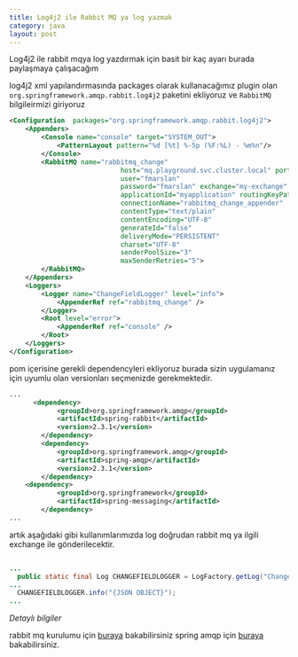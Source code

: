 ```yaml
---
title: Log4j2 ile Rabbit MQ ya log yazmak
category: java
layout: post
---
```


Log4j2 ile rabbit mqya log yazdırmak için basit bir kaç ayarı burada paylaşmaya çalışacağım

log4j2 xml yapılandırmasında packages olarak kullanacağımız plugin olan `org.springframework.amqp.rabbit.log4j2` paketini ekliyoruz ve `RabbitMQ` bilgileirmizi giriyoruz

```XML
<Configuration  packages="org.springframework.amqp.rabbit.log4j2">
	<Appenders>
		<Console name="console" target="SYSTEM_OUT">
			<PatternLayout pattern="%d [%t] %-5p (%F:%L) - %m%n"/>
		</Console>
		<RabbitMQ name="rabbitmq_change"
                            host="mq.playground.svc.cluster.local" port="5672"
                            user="fmarslan"
                            password="fmarslan" exchange="my-exchange"
                            applicationId="myapplication" routingKeyPattern="change_event"
                            connectionName="rabbitmq_change_appender"
                            contentType="text/plain"
                            contentEncoding="UTF-8"
                            generateId="false"
                            deliveryMode="PERSISTENT"
                            charset="UTF-8"
                            senderPoolSize="3"
                            maxSenderRetries="5">
		</RabbitMQ>
	</Appenders>
	<Loggers>
		<Logger name="ChangeFieldLogger" level="info">
			<AppenderRef ref="rabbitmq_change" />
		</Logger>
		<Root level="error">
			<AppenderRef ref="console" />
		</Root>
	</Loggers>
</Configuration>
```

pom içerisine gerekli dependencyleri ekliyoruz burada sizin uygulamanız için uyumlu olan versionları seçmenizde gerekmektedir.

```xml 
...
	  <dependency>
			<groupId>org.springframework.amqp</groupId>
			<artifactId>spring-rabbit</artifactId>
			<version>2.3.1</version>
		</dependency>
		<dependency>
			<groupId>org.springframework.amqp</groupId>
			<artifactId>spring-amqp</artifactId>
			<version>2.3.1</version>
		</dependency>
    <dependency>
			<groupId>org.springframework</groupId>
			<artifactId>spring-messaging</artifactId>
		</dependency>
...

```

artık aşağıdaki gibi kullanımlarımızda log doğrudan rabbit mq ya ilgili exchange ile gönderilecektir.

```java

...
  public static final Log CHANGEFIELDLOGGER = LogFactory.getLog("ChangeFieldLogger");
...
  CHANGEFIELDLOGGER.info("{JSON OBJECT}");
...

```

*Detaylı bilgiler*

rabbit mq kurulumu için [buraya](https://www.rabbitmq.com/getstarted.html) bakabilirsiniz
spring amqp için [buraya](https://docs.spring.io/spring-amqp/docs/current/reference/html/) bakabilirsiniz.

